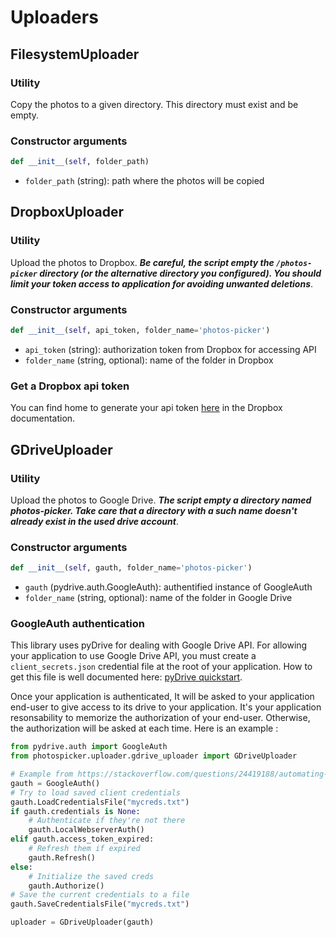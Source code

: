 # Uploaders

## FilesystemUploader

### Utility
Copy the photos to a given directory. This directory must exist and be empty.

### Constructor arguments
```python
def __init__(self, folder_path)
```
* `folder_path` (string): path where the photos will be copied

## DropboxUploader

### Utility
Upload the photos to Dropbox. ***Be careful, the script empty the `/photos-picker` directory (or the alternative directory you configured). You should limit your token access to application for avoiding unwanted deletions***.

### Constructor arguments
```python
def __init__(self, api_token, folder_name='photos-picker')
```
* `api_token` (string): authorization token from Dropbox for accessing API
* `folder_name` (string, optional): name of the folder in Dropbox

### Get a Dropbox api token
You can find home to generate your api token [here](https://www.dropbox.com/developers/reference/oauth-guide) in the Dropbox documentation.

## GDriveUploader

### Utility
Upload the photos to Google Drive. ***The script empty a directory named photos-picker. Take care that a directory with a such name doesn't already exist in the used drive account***.

### Constructor arguments
```python
def __init__(self, gauth, folder_name='photos-picker')
```
* `gauth` (pydrive.auth.GoogleAuth): authentified instance of GoogleAuth
* `folder_name` (string, optional): name of the folder in Google Drive

### GoogleAuth authentication
This library uses pyDrive for dealing with Google Drive API. For allowing your application to use Google Drive API, you must create a `client_secrets.json` credential file at the root of your application. How to get this file is well documented here: [pyDrive quickstart](https://pythonhosted.org/PyDrive/quickstart.html).

Once your application is authenticated, It will be asked to your application end-user to give access to its drive to your application. It's your application resonsability to memorize the authorization of your end-user. Otherwise, the authorization will be asked at each time. Here is an example :
```python
from pydrive.auth import GoogleAuth
from photospicker.uploader.gdrive_uploader import GDriveUploader

# Example from https://stackoverflow.com/questions/24419188/automating-pydrive-verification-process
gauth = GoogleAuth()
# Try to load saved client credentials
gauth.LoadCredentialsFile("mycreds.txt")
if gauth.credentials is None:
    # Authenticate if they're not there
    gauth.LocalWebserverAuth()
elif gauth.access_token_expired:
    # Refresh them if expired
    gauth.Refresh()
else:
    # Initialize the saved creds
    gauth.Authorize()
# Save the current credentials to a file
gauth.SaveCredentialsFile("mycreds.txt")

uploader = GDriveUploader(gauth)
```